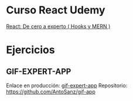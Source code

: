 # Curso React Udemy
[React: De cero a experto ( Hooks y MERN )](https://www.udemy.com/course/react-cero-experto/)

# Ejercicios
## GIF-EXPERT-APP
Enlace en producción: [gif-expert-app](https://gif-expert-app-asanz.netlify.app/)
Repositorio: https://github.com/AntoSanz/gif-app
